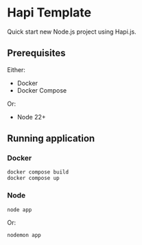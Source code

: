 # Hapi Template
Quick start new Node.js project using Hapi.js.

## Prerequisites

Either:
- Docker
- Docker Compose

Or:
- Node 22+

## Running application
### Docker
```
docker compose build
docker compose up
```

### Node
```
node app
```
Or:
```
nodemon app
```
